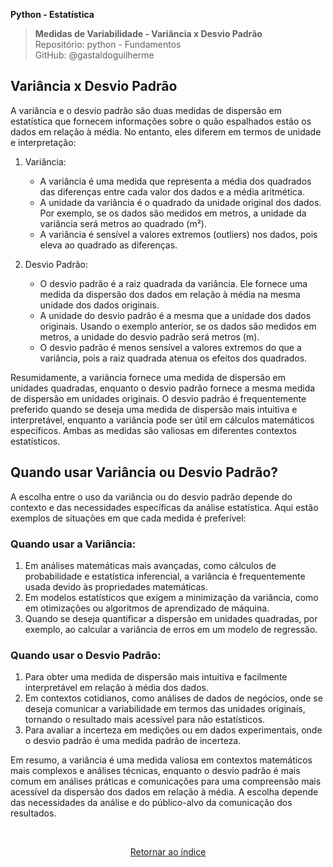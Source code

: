 **Python - Estatística** 
>**Medidas de Variabilidade - Variância x Desvio Padrão**    
> Repositório: python - Fundamentos  
> GitHub: @gastaldoguilherme
&nbsp;



## Variância x Desvio Padrão

A variância e o desvio padrão são duas medidas de dispersão em estatística que fornecem informações sobre o quão espalhados estão os dados em relação à média. No entanto, eles diferem em termos de unidade e interpretação:

1. Variância:
   - A variância é uma medida que representa a média dos quadrados das diferenças entre cada valor dos dados e a média aritmética.
   - A unidade da variância é o quadrado da unidade original dos dados. Por exemplo, se os dados são medidos em metros, a unidade da variância será metros ao quadrado (m²).
   - A variância é sensível a valores extremos (outliers) nos dados, pois eleva ao quadrado as diferenças.

2. Desvio Padrão:
   - O desvio padrão é a raiz quadrada da variância. Ele fornece uma medida da dispersão dos dados em relação à média na mesma unidade dos dados originais.
   - A unidade do desvio padrão é a mesma que a unidade dos dados originais. Usando o exemplo anterior, se os dados são medidos em metros, a unidade do desvio padrão será metros (m).
   - O desvio padrão é menos sensível a valores extremos do que a variância, pois a raiz quadrada atenua os efeitos dos quadrados.

Resumidamente, a variância fornece uma medida de dispersão em unidades quadradas, enquanto o desvio padrão fornece a mesma medida de dispersão em unidades originais. O desvio padrão é frequentemente preferido quando se deseja uma medida de dispersão mais intuitiva e interpretável, enquanto a variância pode ser útil em cálculos matemáticos específicos. Ambas as medidas são valiosas em diferentes contextos estatísticos.


## Quando usar Variância ou Desvio Padrão?

A escolha entre o uso da variância ou do desvio padrão depende do contexto e das necessidades específicas da análise estatística. Aqui estão exemplos de situações em que cada medida é preferível:

### Quando usar a Variância:
1. Em análises matemáticas mais avançadas, como cálculos de probabilidade e estatística inferencial, a variância é frequentemente usada devido às propriedades matemáticas.
2. Em modelos estatísticos que exigem a minimização da variância, como em otimizações ou algoritmos de aprendizado de máquina.
3. Quando se deseja quantificar a dispersão em unidades quadradas, por exemplo, ao calcular a variância de erros em um modelo de regressão.

### Quando usar o Desvio Padrão:
1. Para obter uma medida de dispersão mais intuitiva e facilmente interpretável em relação à média dos dados.
2. Em contextos cotidianos, como análises de dados de negócios, onde se deseja comunicar a variabilidade em termos das unidades originais, tornando o resultado mais acessível para não estatísticos.
3. Para avaliar a incerteza em medições ou em dados experimentais, onde o desvio padrão é uma medida padrão de incerteza.

Em resumo, a variância é uma medida valiosa em contextos matemáticos mais complexos e análises técnicas, enquanto o desvio padrão é mais comum em análises práticas e comunicações para uma compreensão mais acessível da dispersão dos dados em relação à média. A escolha depende das necessidades da análise e do público-alvo da comunicação dos resultados.

&nbsp;

<div align="center">
   
[Retornar ao índice](/README.md)

</div>